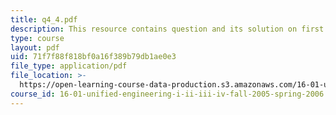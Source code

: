 ```yaml
---
title: q4_4.pdf
description: This resource contains question and its solution on first law.
type: course
layout: pdf
uid: 71f7f88f818bf0a16f389b79db1ae0e3
file_type: application/pdf
file_location: >-
  https://open-learning-course-data-production.s3.amazonaws.com/16-01-unified-engineering-i-ii-iii-iv-fall-2005-spring-2006/71f7f88f818bf0a16f389b79db1ae0e3_q4_4.pdf
course_id: 16-01-unified-engineering-i-ii-iii-iv-fall-2005-spring-2006
---
```

